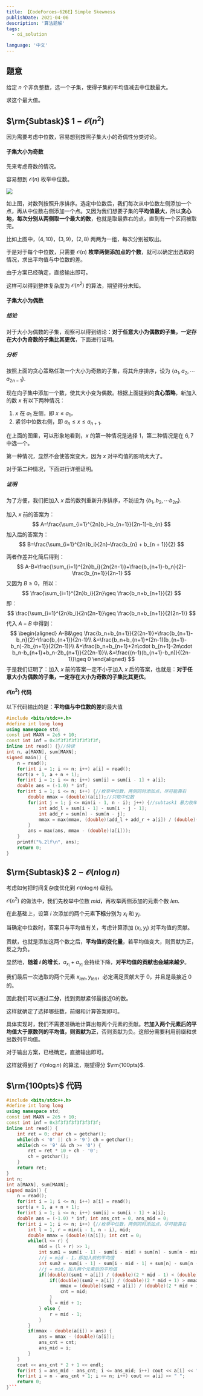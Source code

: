 ```yaml
---
title: 【CodeForces-626E】Simple Skewness
publishDate: 2021-04-06
description: '算法题解'
tags:
  - oi_solution

language: '中文'
---
```


## 题意

给定 $n$ 个非负整数，选一个子集，使得子集的平均值减去中位数最大。

求这个最大值。

## $\rm{Subtask}$ $1-\mathcal{O}(n^2)$

因为需要考虑中位数，容易想到按照子集大小的奇偶性分类讨论。

#### 子集大小为奇数

先来考虑奇数的情况。

容易想到 $\mathcal{O}(n)$ 枚举中位数。

![](https://cdn.tonyyin.top/2021/04/05/9b79d51da9e7a.png)

如上图，对数列按照升序排序。选定中位数后，我们每次从中位数左侧添加一个点，再从中位数右侧添加一个点。又因为我们想要子集的**平均值最大**，所以**贪心地，每次分别从两侧取一个最大的数**，也就是取最靠右的点，直到有一个区间被取完。

比如上图中，$(4, 10)$，$(3, 9)$，$(2, 8)$ 两两为一组，每次分别被取出。

于是对于每个中位数，只需要 $\mathcal{O}(n)$ **枚举两侧添加点的个数**，就可以确定出选取的情况，求出平均值与中位数的差。

由于方案已经确定，直接输出即可。

这样可以得到整体复杂度为 $\mathcal{O}(n^2)$ 的算法，期望得分未知。

#### 子集大小为偶数

##### 结论

对于大小为偶数的子集，观察可以得到结论：**对于任意大小为偶数的子集，一定存在大小为奇数的子集比其更优**，下面进行证明。

##### 分析

按照上面的贪心策略任取一个大小为奇数的子集，将其升序排序，设为 $\{a_1, a_2, \cdots a_{2n-1}\}$.

现在向子集中添加一个数，使其大小变为偶数。根据上面提到的**贪心策略**，新加入的数 $x$ 有以下两种情况：

1. $x$ 在 $a_1$ 左侧，即 $x\leq a_1$，
2. 紧邻中位数右侧，即 $a_n\leq x\leq a_{n+1}$.

在上面的图里，可以形象地看到，$x$ 的第一种情况是选择 $1$，第二种情况是在 $6, 7$ 中选一个。

第一种情况，显然不会使答案变大，因为 $x$ 对平均值的影响太大了。

对于第二种情况，下面进行详细证明。

##### 证明

为了方便，我们把加入 $x$ 后的数列重新升序排序，不妨设为 $\{b_1, b_2, \cdots b_{2n}\}$.

加入 $x$ 前的答案为：
$$
A=\frac{\sum_{i=1}^{2n}b_i-b_{n+1}}{2n-1}-b_{n}
$$
加入后的答案为： 
$$
B=\frac{\sum_{i=1}^{2n}b_i}{2n}-\frac{b_{n} + b_{n + 1}}{2}
$$


两者作差并化简后得到：
$$
A-B=\frac{\sum_{i=1}^{2n}b_i}{2n(2n-1)}+\frac{b_{n+1}-b_n}{2}-\frac{b_{n+1}}{2n-1}
$$
又因为 $B\geq 0$，所以：
$$
\frac{\sum_{i=1}^{2n}b_i}{2n}\geq \frac{b_n+b_{n+1}}{2}
$$
即：
$$
\frac{\sum_{i=1}^{2n}b_i}{2n(2n-1)}\geq \frac{b_n+b_{n+1}}{2(2n-1)}
$$
代入 $A-B$ 中得到：
$$
\begin{aligned}
A-B&\geq \frac{b_n+b_{n+1}}{2(2n-1)}+\frac{b_{n+1}-b_n}{2}-\frac{b_{n+1}}{2n-1}\\
&=\frac{b_n+b_{n+1}+(2n-1)(b_{n+1}-b_n)-2b_{n+1}}{2(2n-1)}\\
&=\frac{b_n+b_{n+1}+2n\cdot b_{n+1}-2n\cdot b_n-b_{n+1}+b_n-2b_{n+1}}{2(2n-1)}\\
&=\frac{(n-1)(b_{n+1}-b_n)}{(2n-1)}\geq 0
\end{aligned}
$$
于是我们证明了：加入 $x$ 前的答案一定不小于加入 $x$ 后的答案，也就是：**对于任意大小为偶数的子集，一定存在大小为奇数的子集比其更优**。

#### $\mathcal{O}(n^2)$ 代码

以下代码输出的是：**平均值与中位数的差**的最大值

```cpp
#include <bits/stdc++.h>
#define int long long
using namespace std;
const int MAXN = 2e5 + 10;
const int inf = 0x3f3f3f3f3f3f3f3f;
inline int read() {}//快读
int n, a[MAXN], sum[MAXN];
signed main() {
	n = read();
	for(int i = 1; i <= n; i++) a[i] = read();
	sort(a + 1, a + n + 1);
	for(int i = 1; i <= n; i++) sum[i] = sum[i - 1] + a[i];
	double ans = (-1.0) * inf;
	for(int i = 1; i <= n; i++) {//枚举中位数，两侧同时添加点，尽可能靠右
        double mmax = (double)(a[i]);//只取中位数
        for(int j = 1; j <= min(i - 1, n - i); j++) {//subtask1 暴力枚举两侧加2*j个点
            int add_l = sum[i - 1] - sum[i - j - 1];
            int add_r = sum[n] - sum[n - j];
            mmax = max(mmax, (double)(add_l + add_r + a[i]) / (double)(2 * j + 1));
        }
        ans = max(ans, mmax - (double)(a[i]));
	}
	printf("%.2lf\n", ans);
	return 0;
}
```



## $\rm{Subtask}$ $2-\mathcal{O}(n\log n)$

考虑如何把时间复杂度优化到 $\mathcal{O}(n\log n)$ 级别。

$\mathcal{O}(n^2)$ 的做法中，我们先枚举中位数 $mid$，再枚举两侧添加的元素个数 $len$.

在此基础上，设第 $i$ 次添加的两个元素**下标**分别为 $x_i$ 和 $y_i$. 

当确定中位数时，答案只与平均值有关，考虑计算添加 $(x_i, y_i)$ 对平均值的贡献。

贡献，也就是添加这两个数之后，**平均值的变化量**，若平均值变大，则贡献为正，反之为负。

显然地，**随着 $i$ 的增长**，$a_{x_i}+a_{y_i}$ 会持续下降，**对平均值的贡献也会越来越少**。

我们最后一次选取的两个元素 $x_{len}, y_{len}$，必定满足贡献大于 $0$，并且是最接近 $0$ 的。

因此我们可以通过**二分**，找到贡献紧邻最接近0的数。

这样就确定了选择哪些数，前缀和计算答案即可。

具体实现时，我们不需要准确地计算出每两个元素的贡献。若**加入两个元素后的平均值大于原数列的平均值，则贡献为正**，否则贡献为负。这部分需要利用前缀和求出数列平均值。

对于输出方案，已经确定，直接输出即可。

这样就得到了 $\mathcal{O}(n\log n)$ 的算法，期望得分 $\rm{100pts}$.

## $\rm{100pts}$ 代码

```cpp
#include <bits/stdc++.h>
#define int long long
using namespace std;
const int MAXN = 2e5 + 10;
const int inf = 0x3f3f3f3f3f3f3f3f;
inline int read() {
	int ret = 0; char ch = getchar();
	while(ch < '0' || ch > '9') ch = getchar();
	while(ch <= '9' && ch >= '0') {
		ret = ret * 10 + ch - '0';
		ch = getchar();
	}
	return ret;
}
int n;
int a[MAXN], sum[MAXN];
signed main() {
	n = read();
	for(int i = 1; i <= n; i++) a[i] = read();
	sort(a + 1, a + n + 1);
	for(int i = 1; i <= n; i++) sum[i] = sum[i - 1] + a[i];
	double ans = (-1.0) * inf; int ans_cnt = 0, ans_mid = 0;
	for(int i = 1; i <= n; i++) {//枚举中位数，两侧同时添加点，尽可能靠右
		int l = 1, r = min(i - 1, n - i), mid;
		double mmax = (double)(a[i]); int cnt = 0;
		while(l <= r) {
			mid = (l + r) >> 1;
			int sum1 = sum[i - 1] - sum[i - mid] + sum[n] - sum[n - mid + 1];
            //j = mid - 1，即加入前的平均值
			int sum2 = sum[i - 1] - sum[i - mid - 1] + sum[n] - sum[n - mid];
            //j = mid，加入两个元素后的平均值
			if((double)(sum1 + a[i]) / (double)(2 * mid - 1) < (double)(sum2 + a[i]) / (double)(2 * mid + 1)) {
				if((double)(sum2 + a[i]) / (double)(2 * mid + 1) > mmax) {
					mmax = (double)(sum2 + a[i]) / (double)(2 * mid + 1);
					cnt = mid;
				}
				l = mid + 1;
			} else {
				r = mid - 1;
			}
		}
		if(mmax - double(a[i]) > ans) {
			ans = mmax - (double)(a[i]);
			ans_cnt = cnt;
			ans_mid = i;
		}
	}
	cout << ans_cnt * 2 + 1 << endl;
	for(int i = ans_mid - ans_cnt; i <= ans_mid; i++) cout << a[i] << " ";
	for(int i = n - ans_cnt + 1; i <= n; i++) cout << a[i] << " ";
	return 0;
}```
```